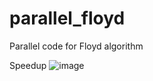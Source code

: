 # parallel_floyd
Parallel code for Floyd algorithm

Speedup 
![image](https://user-images.githubusercontent.com/13025295/43747405-56adb75e-999e-11e8-9a85-93a443fa8d88.png)
